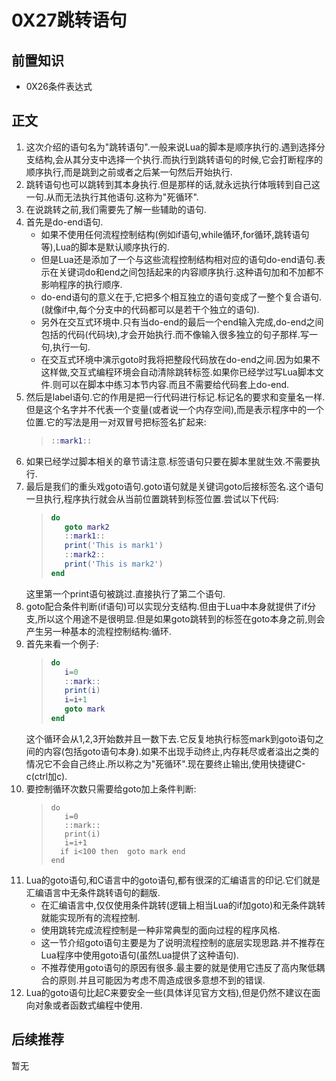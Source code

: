# 0X27跳转语句

## 前置知识

* 0X26条件表达式

## 正文

1. 这次介绍的语句名为"跳转语句".一般来说Lua的脚本是顺序执行的.遇到选择分支结构,会从其分支中选择一个执行.而执行到跳转语句的时候,它会打断程序的顺序执行,而是跳到之前或者之后某一句然后开始执行.
1. 跳转语句也可以跳转到其本身执行.但是那样的话,就永远执行体哦转到自己这一句.从而无法执行其他语句.这称为"死循环".
1. 在说跳转之前,我们需要先了解一些辅助的语句.
1. 首先是do-end语句.
    * 如果不使用任何流程控制结构(例如if语句,while循环,for循环,跳转语句等),Lua的脚本是默认顺序执行的.
    * 但是Lua还是添加了一个与这些流程控制结构相对应的语句do-end语句.表示在关键词do和end之间包括起来的内容顺序执行.这种语句加和不加都不影响程序的执行顺序.
    * do-end语句的意义在于,它把多个相互独立的语句变成了一整个复合语句.(就像if中,每个分支中的代码都可以是若干个独立的语句).
    * 另外在交互式环境中.只有当do-end的最后一个end输入完成,do-end之间包括的代码(代码块),才会开始执行.而不像输入很多独立的句子那样.写一句,执行一句.
    * 在交互式环境中演示goto时我将把整段代码放在do-end之间.因为如果不这样做,交互式编程环境会自动清除跳转标签.如果你已经学过写Lua脚本文件.则可以在脚本中练习本节内容.而且不需要给代码套上do-end.
1. 然后是label语句.它的作用是把一行代码进行标记.标记名的要求和变量名一样.但是这个名字并不代表一个变量(或者说一个内存空间),而是表示程序中的一个位置.它的写法是用一对双冒号把标签名扩起来:
    >```lua
    >::mark1::
    >```
1. 如果已经学过脚本相关的章节请注意.标签语句只要在脚本里就生效.不需要执行.
1. 最后是我们的重头戏goto语句.goto语句就是关键词goto后接标签名.这个语句一旦执行,程序执行就会从当前位置跳转到标签位置.尝试以下代码:
    >```lua
    >do
    >    goto mark2
    >    ::mark1::
    >    print('This is mark1')
    >    ::mark2::
    >    print('This is mark2')
    >end
    >```
    这里第一个print语句被跳过.直接执行了第二个语句.
1. goto配合条件判断(if语句)可以实现分支结构.但由于Lua中本身就提供了if分支,所以这个用途不是很明显.但是如果goto跳转到的标签在goto本身之前,则会产生另一种基本的流程控制结构:循环.
1. 首先来看一个例子:
    >```lua
    >do
    >    i=0
    >    ::mark::
    >    print(i)
    >    i=i+1
    >    goto mark
    >end
    >```
    这个循环会从1,2,3开始数并且一数下去.它反复地执行标签mark到goto语句之间的内容(包括goto语句本身).如果不出现手动终止,内存耗尽或者溢出之类的情况它不会自己终止.所以称之为"死循环".现在要终止输出,使用快捷键C-c(ctrl加c).
1. 要控制循环次数只需要给goto加上条件判断:
    >```lua1
    >do
    >    i=0
    >    ::mark::
    >    print(i)
    >    i=i+1
    >   if i<100 then  goto mark end
    >end
    >```
1. Lua的goto语句,和C语言中的goto语句,都有很深的汇编语言的印记.它们就是汇编语言中无条件跳转语句的翻版.
    * 在汇编语言中,仅仅使用条件跳转(逻辑上相当Lua的if加goto)和无条件跳转就能实现所有的流程控制.
    * 使用跳转完成流程控制是一种非常典型的面向过程的程序风格.
    * 这一节介绍goto语句主要是为了说明流程控制的底层实现思路.并不推荐在Lua程序中使用goto语句(虽然Lua提供了这种语句).
    * 不推荐使用goto语句的原因有很多.最主要的就是使用它违反了高内聚低耦合的原则.并且可能因为考虑不周造成很多意想不到的错误.
1. Lua的goto语句比起C来要安全一些(具体详见官方文档),但是仍然不建议在面向对象或者函数式编程中使用.

## 后续推荐

暂无